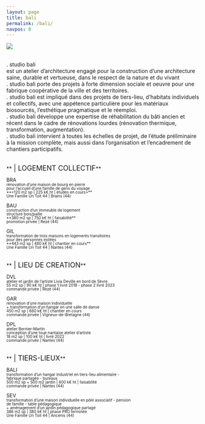 ```yaml
---
layout: page
title: bali 
permalink: /bali/
navpos: 0
---
```


<img class="col one right" src="{{site.baseurl}}/img/wBALI/photo1.jpg">

<br/>. studio bali <br>
est un atelier d’architecture engagé pour la construction d’une architecture saine, durable et vertueuse, dans le respect de la nature et du vivant
<br>. studio bali porte des projets à forte dimension sociale et oeuvre pour une fabrique coopérative de la ville et des territoires.
<br>. studio bali est impliqué dans des projets de tiers-lieu, d’habitats individuels et collectifs, avec une appétence particulière pour les matériaux biosourcés, l’esthétique pragmatique et le réemploi.
<br>. studio bali développe une expertise de réhabilitation du bâti ancien et récent dans le cadre de rénovations lourdes (rénovation thermique, transformation, augmentation).
<br>. studio bali intervient à toutes les échelles de projet, de l’étude préliminaire à la mission complète, mais aussi dans l’organisation et l’encadrement de chantiers participatifs.

<br>
**<FONT size="4em"> | LOGEMENT COLLECTIF</FONT>**

<p><div style="line-height:1;"><FONT size="2em"> BRA </FONT><br>
<FONT size="1em">rénovation d’une maison de bourg en pierre<br>
pour l’accueil d’une famille de gens du voyage<br>
**<120 m2 sp | 225 k€ ht | études en cours>** <br>
Une Famille Un Toit 44 | Brains (44) </FONT></div></p>

<p><div style="line-height:1;"><FONT size="2em"> BAU </FONT><br>
<FONT size="1em">construction d’un immeuble de logement<br>
structure bois/paille<br>
**380 m2 sp | 750 k€ ht | faisabilité**
<br>
promotion privée | Rezé (44) </FONT></div></p>

<p><div style="line-height:1;"><FONT size="2em"> GIL </FONT><br>
<FONT size="1em">transformation de trois maisons en logements transitoires<br>
pour des personnes exilées<br>
**443 m2 sp | 480 k€ ht | chantier en cours** <br>
Une Famille Un Toit 44 | Nantes (44) </FONT></div></p>

<br>
**<FONT size="4em"> | LIEU DE CREATION</FONT>**

<p><div style="line-height:1;"><FONT size="2em"> DVL </FONT><br>
<FONT size="1em">atelier et jardin de l’artiste Livia Deville en bord de Sèvre<br>
55 m2 sp | 90 k€ ht | phase 1 livré 2018 - phase 2 livré 2023<br>
commande privée | Rezé (44) </FONT></div></p>

<p><div style="line-height:1;"><FONT size="2em"> GAR </FONT><br>
<FONT size="1em">rénovation d’une maison individuelle<br>
+ transformation d’un hangar en une salle de danse<br>
450 m2 sp | 660 k€ ht | chantier en cours<br>
commande privée | Vigneux-de-Bretagne (44) </FONT></div></p>

<p><div style="line-height:1;"><FONT size="2em"> DPL </FONT><br>
<FONT size="1em">atelier Bernier-Martin<br>
conception d’une toue nantaise atelier d’artiste<br>
18 m2 sp | 100 k€ ht | livré 2022<br>
commande privée | Nantes (44) </FONT></div></p>

<br>
**<FONT size="4em"> | TIERS-LIEUX</FONT>**

<p><div style="line-height:1;"><FONT size="2em"> BALI </FONT><br>
<FONT size="1em">transformation d’un hangar industriel en tiers-lieu alimentaire -<br>
fabrique partagée - bureaux<br>
500 m2 sp + 500 m2 jardin | 600 k€ ht | faisabilité<br>
commande privée | Nantes (44) </FONT></div></p>

<p><div style="line-height:1;"><FONT size="2em"> SEV </FONT><br>
<FONT size="1em">transformation d’une maison individuelle en pôle associatif - pension<br>
de famille - table pédagogique<br>
+ aménagement d’un jardin pédagogique partagé<br>
386 m2 sp | 380 k€ ht | phase PRO terminée<br>
Une Famille Un Toit 44 | Ancenis (44) </FONT></div></p>
